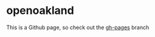openoakland
===========

This is a Github page, so check out the <a href="https://github.com/OpenOakland/openoakland/tree/gh-pages">gh-pages</a> branch

